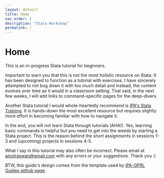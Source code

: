 ```yaml
---
layout: default
title: Home
nav_order: 1
description: "Stata Workshop"
permalink: /
---
```


# Home

This is an in-progress Stata tutorial for beginners.

Important to warn you that this is not the most holistic resource on Stata. It has been designed to function as a tutorial with exercises. I have sincerely attempted to not bog down it with too much detail and instead, the content evolves over time as it would in a classroom setting. That said, in the next few weeks, I will add links to command-specific pages for the deep-divers. 

Another Stata tutorial I would whole-heartedly recommend is [IPA's Stata Training](https://github.com/PovertyAction/IPA-Stata-Trainings). It is hands-down the most excellent resource but requires slightly more effort in becoming familiar with how to navigate it.

In the end, you will not learn Stata through tutorials (AHA!). Yes, learning basic commands is helpful but you need to get into the weeds by starting a Stata project. This is the reason behind the short assignments in sessions 1-3 and (upcoming) projects in sessions 4-5. 

What I say in this tutorial may also often be incorrect. Please email at amolraswan@gmail.com with any errors or your suggestions. Thank you :)

BTW, this guide's design comes from the template used by [IPA-GPRL Guides github page](https://povertyaction.github.io/guides/).